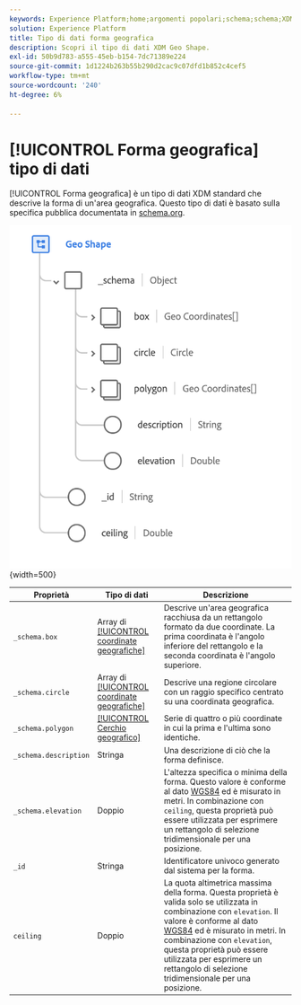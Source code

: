 ```yaml
---
keywords: Experience Platform;home;argomenti popolari;schema;schema;XDM;campi;schemi;schemi;geo;geo shape;datatype;data-type;data type;data type;
solution: Experience Platform
title: Tipo di dati forma geografica
description: Scopri il tipo di dati XDM Geo Shape.
exl-id: 50b9d783-a555-45eb-b154-7dc71389e224
source-git-commit: 1d1224b263b55b290d2cac9c07dfd1b852c4cef5
workflow-type: tm+mt
source-wordcount: '240'
ht-degree: 6%

---
```


# [!UICONTROL Forma geografica] tipo di dati

[!UICONTROL Forma geografica] è un tipo di dati XDM standard che descrive la forma di un&#39;area geografica. Questo tipo di dati è basato sulla specifica pubblica documentata in [schema.org](https://schema.org/GeoShape).

![](../images/data-types/geo-shape.png){width=500}

| Proprietà | Tipo di dati | Descrizione |
| --- | --- | --- |
| `_schema.box` | Array di [[!UICONTROL coordinate geografiche]](./geo-coordinates.md) | Descrive un&#39;area geografica racchiusa da un rettangolo formato da due coordinate. La prima coordinata è l&#39;angolo inferiore del rettangolo e la seconda coordinata è l&#39;angolo superiore. |
| `_schema.circle` | Array di [[!UICONTROL coordinate geografiche]](./geo-coordinates.md) | Descrive una regione circolare con un raggio specifico centrato su una coordinata geografica. |
| `_schema.polygon` | [[!UICONTROL Cerchio geografico]](./geo-circle.md) | Serie di quattro o più coordinate in cui la prima e l&#39;ultima sono identiche. |
| `_schema.description` | Stringa | Una descrizione di ciò che la forma definisce. |
| `_schema.elevation` | Doppio | L&#39;altezza specifica o minima della forma. Questo valore è conforme al dato [WGS84](https://gisgeography.com/wgs84-world-geodetic-system/) ed è misurato in metri. In combinazione con `ceiling`, questa proprietà può essere utilizzata per esprimere un rettangolo di selezione tridimensionale per una posizione. |
| `_id` | Stringa | Identificatore univoco generato dal sistema per la forma. |
| `ceiling` | Doppio | La quota altimetrica massima della forma. Questa proprietà è valida solo se utilizzata in combinazione con `elevation`. Il valore è conforme al dato [WGS84](https://gisgeography.com/wgs84-world-geodetic-system/) ed è misurato in metri. In combinazione con `elevation`, questa proprietà può essere utilizzata per esprimere un rettangolo di selezione tridimensionale per una posizione. |
